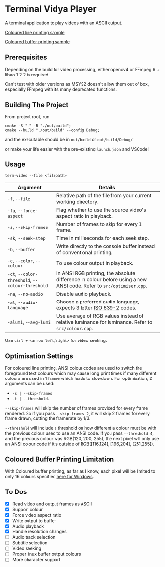 # Terminal Vidya Player

A terminal application to play videos with an ASCII output.

[Coloured line printing sample](https://www.youtube.com/watch?v=H09VKJ3H3Lk)

[Coloured buffer printing sample](https://www.youtube.com/watch?v=KUX2ZvlXs1w)

## Prerequisites
Depending on the build for video processing, either opencv4 or FFmpeg 6 + libao 1.2.2 is required.

Can't test with older versions as MSYS2 doesn't allow them out of box, especially FFmpeg with its many deprecated functions.

## Building The Project
From project root, run
```
cmake -S "." -B "./out/build";
cmake --build "./out/build" --config Debug;
```
and the executable should be in `out/build` or `out/build/Debug/`

or make your life easier with the pre-existing `launch.json` and VSCode!

## Usage

`term-video --file <filepath>`

| Argument | Details |
| -------- | ------- |
| `-f`, `--file` | Relative path of the file from your current working directory. |
| `-fa`, `--force-aspect` | Flag whether to use the source video's aspect ratio in playback. |
| `-s`, `--skip-frames` | Number of frames to skip for every 1 frame. |
| `-sk`, `--seek-step`| Time in milliseconds for each seek step. |
| `-b`, `--buffer` | Write directly to the console buffer instead of conventional printing. |
| `-c`, `--color`, `--colour` | To use colour output in playback. |
| `-ct`, `--color-threshold`, `--colour-threshold` | In ANSI RGB printing, the absolute difference in colour before using a new ANSI code. Refer to `src/optimiser.cpp`. |
| `-na`, `--no-audio` | Disable audio playback. |
| `-al`, `--audio-language` | Choose a preferred audio language, expects 3 letter [ISO 639-2](https://en.wikipedia.org/wiki/List_of_ISO_639-2_codes) codes. |
| `-alumi`, `--avg-lumi` | Use average of RGB values instead of relative luminance for luminance. Refer to `src/colour.cpp`. |

Use `ctrl + <arrow left/right>` for video seeking.


## Optimisation Settings

For coloured line printing, ANSI colour codes are used to switch the foreground text colours which may cause long print times if many different colours are used in 1 frame which leads to slowdown. For optimisation, 2 arguments can be used: 
- `-s | --skip-frames` 
- `-t | --threshold`.

`--skip-frames` will skip the number of frames provided for every frame rendered. So if you pass `--skip-frames 2`, it will skip 2 frames for every frame drawn, cutting the framerate by 1/3.

`--threshold` will include a threshold on how different a colour must be with the previous colour used to use an ANSI code. If you pass `--threshold 4`, and the previous colour was RGB(120, 200, 255), the next pixel will only use an ANSI colour code if it's outside of RGB([116,124], [196,204], [251,255]). 

## Coloured Buffer Printing Limitation
With Coloured buffer printing, as far as I know, each pixel will be limited to only 16 colours specified [here for Windows](https://learn.microsoft.com/en-us/windows/console/char-info-str).

## To Dos

- [x] Read video and output frames as ASCII
- [x] Support colour
- [x] Force video aspect ratio
- [x] Write output to buffer
- [x] Audio playback
- [x] Handle resolution changes
- [ ] Audio track selection
- [ ] Subtitle selection
- [ ] Video seeking
- [ ] Proper linux buffer output colours
- [ ] More character support